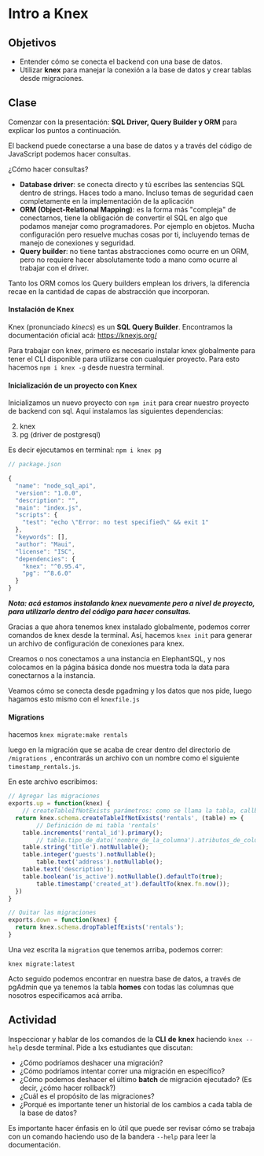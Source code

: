 # Intro a Knex

## Objetivos

- Entender cómo se conecta el backend con una base de datos.
- Utilizar **knex** para manejar la conexión a la base de datos y crear tablas desde migraciones.

## Clase

Comenzar con la presentación: **SQL Driver, Query Builder y ORM** para explicar los puntos a continuación.

El backend puede conectarse a una base de datos y a través del código de JavaScript podemos hacer consultas.

¿Cómo hacer consultas?

- **Database driver**: se conecta directo y tú escribes las sentencias SQL dentro de strings. Haces todo a mano. Incluso temas de seguridad caen completamente en la implementación de la aplicación
- **ORM (Object-Relational Mapping)**: es la forma más "compleja" de conectarnos, tiene la obligación de convertir el SQL en algo que podamos manejar como programadores. Por ejemplo en objetos. Mucha configuración pero resuelve muchas cosas por ti, incluyendo temas de manejo de conexiones y seguridad.
- **Query builder**: no tiene tantas abstracciones como ocurre en un ORM, pero no requiere hacer absolutamente todo a mano como ocurre al trabajar con el driver.

Tanto los ORM comos los Query builders emplean los drivers, la diferencia recae en la cantidad de capas de abstracción que incorporan.

#### Instalación de Knex

Knex (pronunciado *kinecs*) es un **SQL Query Builder**. Encontramos la documentación oficial acá: https://knexjs.org/

Para trabajar con knex, primero es necesario instalar knex globalmente para tener el CLI disponible para utilizarse con cualquier proyecto. Para esto hacemos  `npm i knex -g` desde nuestra terminal.

#### Inicialización de un proyecto con Knex

Inicializamos un nuevo proyecto con `npm init` para crear nuestro proyecto de backend con sql. Aquí instalamos las siguientes dependencias:

2. knex
3. pg (driver de postgresql)

Es decir ejecutamos en terminal: `npm i knex pg` 

```javascript
// package.json

{
  "name": "node_sql_api",
  "version": "1.0.0",
  "description": "",
  "main": "index.js",
  "scripts": {
    "test": "echo \"Error: no test specified\" && exit 1"
  },
  "keywords": [],
  "author": "Maui",
  "license": "ISC",
  "dependencies": {
    "knex": "^0.95.4",
    "pg": "^8.6.0"
  }
}


```

***Nota: acá estamos instalando knex nuevamente pero a nivel de proyecto, para utilizarlo dentro del código para hacer consultas.***

Gracias a que ahora tenemos knex instalado globalmente, podemos correr comandos de knex desde la terminal. Así, hacemos `knex init` para generar un archivo de configuración de conexiones para knex.



Creamos o nos conectamos a una instancia en ElephantSQL, y nos colocamos en la página básica donde nos muestra toda la data para conectarnos a la instancia.

Veamos cómo se conecta desde pgadming y los datos que nos pide, luego hagamos esto mismo con el `knexfile.js`

#### Migrations

hacemos `knex migrate:make rentals` 

luego en la migración que se acaba de crear dentro del directorio de `/migrations `, encontrarás un archivo con un nombre como el siguiente `timestamp_rentals.js`.

En este archivo escribimos:

```JavaScript
// Agregar las migraciones
exports.up = function(knex) {
	// createTableIfNotExists parámetros: como se llama la tabla, callback
  return knex.schema.createTableIfNotExists('rentals', (table) => {
		// Definición de mi tabla 'rentals'
    table.increments('rental_id').primary();
		// table.tipo_de_dato('nombre_de_la_columna').atributos_de_columna
    table.string('title').notNullable();
    table.integer('guests').notNullable();
		table.text('address').notNullable();
    table.text('description');
    table.boolean('is_active').notNullable().defaultTo(true);
		table.timestamp('created_at').defaultTo(knex.fn.now());
  })
}

// Quitar las migraciones
exports.down = function(knex) {
  return knex.schema.dropTableIfExists('rentals');
} 
```

Una vez escrita la `migration` que tenemos arriba, podemos correr:

`knex migrate:latest` 

Acto seguido podemos encontrar en nuestra base de datos, a través de pgAdmin que ya tenemos la tabla **homes** con todas las columnas que nosotros especificamos acá arriba.

## Actividad

Inspeccionar y hablar de los comandos de la **CLI** **de** **knex** haciendo `knex --help` desde terminal. Pide a lxs estudiantes que discutan:

- ¿Cómo podríamos deshacer una migración?
- ¿Cómo podríamos intentar correr una migración en específico?
- ¿Cómo podemos deshacer el último **batch** de migración ejecutado? (Es decir, ¿cómo hacer rollback?)
- ¿Cuál es el propósito de las migraciones?
- ¿Porqué es importante tener un historial de los cambios a cada tabla de la base de datos?

Es importante hacer énfasis en lo útil que puede ser revisar cómo se trabaja con un comando haciendo uso de la bandera `--help` para leer la documentación.
